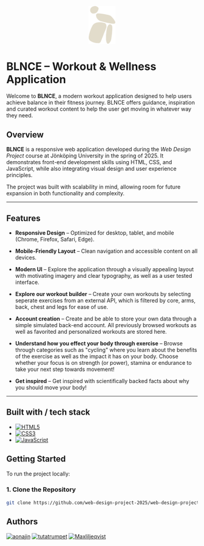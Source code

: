 <p align="center">
  <img src="img/beige-blnce-logo.png" alt="BLNCE Logo" width="70">
</p>

# BLNCE – Workout & Wellness Application

Welcome to **BLNCE**, a modern workout application designed to help users achieve balance in their fitness journey. BLNCE offers guidance, inspiration and curated workout content to help the user get moving in whatever way they need.

## Overview

**BLNCE** is a responsive web application developed during the _Web Design Project_ course at Jönköping University in the spring of 2025. It demonstrates front-end development skills using HTML, CSS, and JavaScript, while also integrating visual design and user experience principles.

The project was built with scalability in mind, allowing room for future expansion in both functionality and complexity.

---

## Features

- **Responsive Design** – Optimized for desktop, tablet, and mobile (Chrome, Firefox, Safari, Edge).

- **Mobile-Friendly Layout** – Clean navigation and accessible content on all devices.
- **Modern UI** – Explore the application through a visually appealing layout with motivating imagery and clear typography, as well as a user tested interface.
- **Explore our workout builder** – Create your own workouts by selecting seperate exercises from an external API, which is filtered by core, arms, back, chest and legs for ease of use.
- **Account creation** – Create and be able to store your own data through a simple simulated back-end account. All previously browsed workouts as well as favorited and personalized workouts are stored here.
- **Understand how you effect your body through exercise** – Browse through categories such as "cycling" where you learn about the benefits of the exercise as well as the impact it has on your body. Choose whether your focus is on strength (or power), stamina or endurance to take your next step towards movement!
- **Get inspired** – Get inspired with scientifically backed facts about why you should move your body!

---

## Built with / tech stack

- [![HTML5](https://img.shields.io/badge/HTML5-E34F26?logo=html5&logoColor=white)](https://developer.mozilla.org/en-US/docs/Web/HTML)
- [![CSS3](https://img.shields.io/badge/CSS3-1572B6?logo=css3&logoColor=white)](https://developer.mozilla.org/en-US/docs/Web/CSS)
- [![JavaScript](https://img.shields.io/badge/JavaScript-F7DF1E?logo=javascript&logoColor=black)](https://developer.mozilla.org/en-US/docs/Web/JavaScript)

## Getting Started

To run the project locally:

### 1. Clone the Repository

```bash
git clone https://github.com/web-design-project-2025/web-design-project-group-03.git
```

## Authors

[![aonajin](https://img.shields.io/badge/GitHub-aonajin-pink?logo=github)](https://github.com/yourusername)
[![tutatrumpet](https://img.shields.io/badge/GitHub-tutatrumpet-orange?logo=github)](https://github.com/yourusername)
[![Maxliljeqvist](https://img.shields.io/badge/GitHub-Maxliljeqvist-blue?logo=github)](https://github.com/yourusername)
